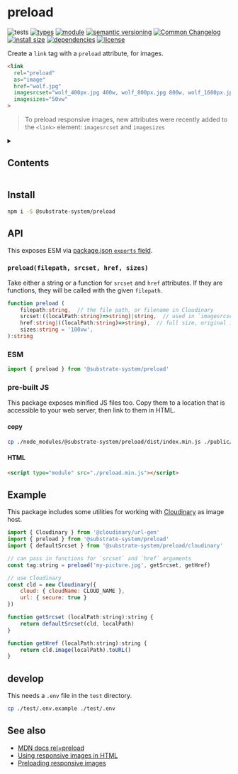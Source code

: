 # preload
![tests](https://github.com/substrate-system/preload/actions/workflows/nodejs.yml/badge.svg)
[![types](https://img.shields.io/npm/types/@substrate-system/preload?style=flat-square)](README.md)
[![module](https://img.shields.io/badge/module-ESM-blue?style=flat-square)](README.md)
[![semantic versioning](https://img.shields.io/badge/semver-2.0.0-blue?logo=semver&style=flat-square)](https://semver.org/)
[![Common Changelog](https://nichoth.github.io/badge/common-changelog.svg)](./CHANGELOG.md)
[![install size](https://flat.badgen.net/packagephobia/install/@substrate-system/preload)](https://packagephobia.com/result?p=@substrate-system/preload)
[![dependencies](https://img.shields.io/badge/dependencies-zero-brightgreen.svg?style=flat-square)](package.json)
[![license](https://img.shields.io/badge/license-Polyform_Small_Business-249fbc?style=flat-square)](LICENSE)


Create a `link` tag with a `preload` attribute, for images.

```html
<link
  rel="preload"
  as="image"
  href="wolf.jpg"
  imagesrcset="wolf_400px.jpg 400w, wolf_800px.jpg 800w, wolf_1600px.jpg 1600w"
  imagesizes="50vw"
>
```

> To preload responsive images, new attributes were recently added to the
> `<link>` element: `imagesrcset` and `imagesizes`

<details><summary><h2>Contents</h2></summary>

<!-- toc -->

- [Install](#install)
- [API](#api)
  * [`preload(filepath, srcset, href, sizes)`](#preloadfilepath-srcset-href-sizes)
  * [ESM](#esm)
  * [pre-built JS](#pre-built-js)
- [Example](#example)
- [develop](#develop)
- [See also](#see-also)

<!-- tocstop -->

</details>

## Install

```sh
npm i -S @substrate-system/preload
```

## API
This exposes ESM via [package.json `exports` field](https://nodejs.org/api/packages.html#exports).

### `preload(filepath, srcset, href, sizes)`

Take either a string or a function for `srcset` and `href` attributes.
If they are functions, they will be called with the given `filepath`.

```ts
function preload (
    filepath:string,  // the file path, or filename in Cloudinary
    srcset:((localPath:string)=>string)|string,  // used in `imagesrcset`
    href:string|((localPath:string)=>string),  // full size, original image
    sizes:string = '100vw',
):string
```

### ESM
```js
import { preload } from '@substrate-system/preload'
```

### pre-built JS
This package exposes minified JS files too. Copy them to a location that is
accessible to your web server, then link to them in HTML.

#### copy
```sh
cp ./node_modules/@substrate-system/preload/dist/index.min.js ./public/preload.min.js
```

#### HTML
```html
<script type="module" src="./preload.min.js"></script>
```

## Example

This package includes some utilities for working with [Cloudinary](https://cloudinary.com/)
as image host.

```js
import { Cloudinary } from '@cloudinary/url-gen'
import { preload } from '@substrate-system/preload'
import { defaultSrcset } from '@substrate-system/preload/cloudinary'

// can pass in functions for `srcset` and `href` arguments
const tag:string = preload('my-picture.jpg', getSrcset, getHref)

// use Cloudinary
const cld = new Cloudinary({
    cloud: { cloudName: CLOUD_NAME },
    url: { secure: true }
})

function getSrcset (localPath:string):string {
    return defaultSrcset(cld, localPath)
}

function getHref (localPath:string):string {
    return cld.image(localPath).toURL()
}
```

## develop

This needs a `.env` file in the `test` directory.

```sh
cp ./test/.env.example ./test/.env
```

## See also

* [MDN docs rel=preload](https://developer.mozilla.org/en-US/docs/Web/HTML/Reference/Attributes/rel/preload)
* [Using responsive images in HTML](https://developer.mozilla.org/en-US/docs/Web/HTML/Guides/Responsive_images)
* [Preloading responsive images](https://medium.com/@akashjha9041/preloading-responsive-images-3aecf114968e)
